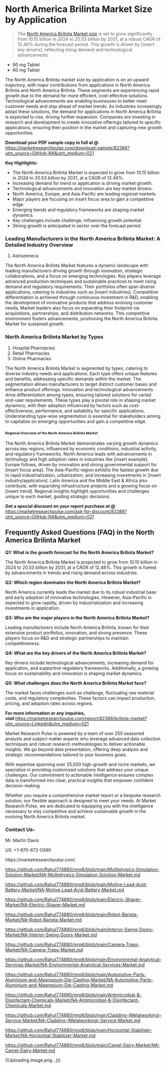 <h1>North America Brilinta Market&nbsp;Size by Application</h1><blockquote><p>The <a href="https://marketresearchpulse.com/download-sample/82388?utm_source=GitHub-NA&amp;utm_medium=021">North America Brilinta Market size</a> is set to grow significantly from 10.15 billion in 2024 to 20.53 billion by 2031, at a robust CAGR of 12.46% during the forecast period. This growth is driven by [insert key drivers], reflecting rising demand and technological advancements.</p></blockquote><ul><li>90 mg Tablet<li> 60 mg Tablet</li></ul><p>The North America Brilinta market size by application is on an upward trajectory, with major contributions from applications in North America Brilinta and North America Brilinta. These segments are experiencing rapid growth due to the demand for more efficient, cost-effective solutions. Technological advancements are enabling businesses to better meet customer needs and stay ahead of market trends. As industries increasingly adopt these solutions, the demand for applications in North America Brilinta is expected to rise, driving further expansion. Companies are investing in research and development to create innovative offerings tailored to specific applications, ensuring their position in the market and capturing new growth opportunities.</p><p><strong>Download your PDF sample copy in full at @ </strong><a href="https://marketresearchpulse.com/download-sample/82388?utm_source=GitHub-NA&amp;utm_medium=021">https://marketresearchpulse.com/download-sample/82388?utm_source=GitHub-NA&amp;utm_medium=021</a></p><p><strong>Key Highlights: </strong></p><ul><li>The North America Brilinta Market is expected to grow from 10.15 billion in 2024 to 20.53 billion by 2031, at a CAGR of 12.46%.</li><li>Increasing demand for trend or application is driving market growth.</li><li>Technological advancements and innovation are key market drivers.</li><li>North America, Europe, and Asia-Pacific are leading regional markets.</li><li>Major players are focusing on insert focus area to gain a competitive edge.</li><li>Emerging trends and regulatory frameworks are shaping market dynamics.</li><li>Key challenges include challenge, influencing growth potential.</li><li>Strong growth is anticipated in sector over the forecast period.</li></ul><h3>Leading Manufacturers in the North America Brilinta Market: A Detailed Industry Overview</h3><ol><li>Astrazeneca</li></ol><div class="flex max-w-full flex-col flex-grow"><div class="min-h-8 text-message flex w-full flex-col items-end gap-2 whitespace-normal break-words [.text-message+&amp;]:mt-5" dir="auto" data-message-author-role="assistant" data-message-id="fd8432e4-4910-450d-b182-61b7bfb0a01f" data-message-model-slug="gpt-4o"><div class="flex w-full flex-col gap-1 empty:hidden first:pt-[3px]"><div class="markdown prose w-full break-words dark:prose-invert light"><p>The North America Brilinta Market features a dynamic landscape with leading manufacturers driving growth through innovation, strategic collaborations, and a focus on emerging technologies. Key players leverage advanced production techniques and sustainable practices to meet rising demand and regulatory requirements. Their portfolios often span diverse applications, catering to industries such as [insert industries]. Competitive differentiation is achieved through continuous investment in R&amp;D, enabling the development of innovative products that address evolving customer needs. Market leaders also focus on expanding their footprint via acquisitions, partnerships, and distribution networks. This competitive environment fosters advancements, positioning the North America Brilinta Market for sustained growth.</p></div></div></div></div><h3>North America Brilinta Market by Types</h3><ol><li>Hospital Pharmacies<li> Retail Pharmacies<li> Online Pharmacies</li></ol><div class="flex max-w-full flex-col flex-grow"><div class="min-h-8 text-message flex w-full flex-col items-end gap-2 whitespace-normal break-words [.text-message+&amp;]:mt-5" dir="auto" data-message-author-role="assistant" data-message-id="084470be-0bb7-4664-bddf-5156b4f41249" data-message-model-slug="gpt-4o-mini"><div class="flex w-full flex-col gap-1 empty:hidden first:pt-[3px]"><div class="markdown prose w-full break-words dark:prose-invert light"><p>The North America Brilinta Market is segmented by types, catering to diverse industry needs and applications. Each type offers unique features and benefits, addressing specific demands within the market. The segmentation allows manufacturers to target distinct customer bases and enhance product offerings. Innovation and technological advancements drive differentiation among types, ensuring tailored solutions for varied end-user requirements. These types play a pivotal role in shaping market dynamics, with their adoption influenced by factors such as cost-effectiveness, performance, and suitability for specific applications. Understanding type-wise segmentation is essential for stakeholders aiming to capitalize on emerging opportunities and gain a competitive edge.</p></div></div></div></div><h3><span style="font-size: 11px;">Regional Overview of the North America Brilinta Market</span></h3><div class="flex max-w-full flex-col flex-grow"><div class="min-h-8 text-message flex w-full flex-col items-end gap-2 whitespace-normal break-words [.text-message+&amp;]:mt-5" dir="auto" data-message-author-role="assistant" data-message-id="e9038762-ce64-4e30-91c9-9bd413514231" data-message-model-slug="gpt-4o-mini"><div class="flex w-full flex-col gap-1 empty:hidden first:pt-[3px]"><div class="markdown prose w-full break-words dark:prose-invert light"><p>The North America Brilinta Market demonstrates varying growth dynamics across key regions, influenced by economic conditions, industrial activity, and regulatory frameworks. North America leads with advancements in technology and high adoption rates in industries like [insert example]. Europe follows, driven by innovation and strong governmental support for [insert focus area]. The Asia-Pacific region exhibits the fastest growth due to rapid industrialization, urbanization, and increasing investments in [insert industry/application]. Latin America and the Middle East &amp; Africa also contribute, with expanding infrastructure projects and a growing focus on [insert trend]. Regional insights highlight opportunities and challenges unique to each market, guiding strategic decisions.</p></div></div></div></div><p><strong>Get a special discount on your report purchase at @ </strong><a href="https://marketresearchpulse.com/ask-for-discount/82388?utm_source=GitHub-NA&amp;utm_medium=021">https://marketresearchpulse.com/ask-for-discount/82388?utm_source=GitHub-NA&amp;utm_medium=021</a></p><h2>Frequently Asked Questions (FAQ) in the North America Brilinta Market</h2><p><strong>Q1: What is the growth forecast for the North America Brilinta Market?</strong></p><p>The North America Brilinta Market is projected to grow from 10.15 billion in 2024 to 20.53 billion by 2031, at a CAGR of 12.46%. This growth is fueled by advancements in trends and rising demand across industries.</p><p><strong>Q2: Which region dominates the North America Brilinta Market?</strong></p><p>North America currently leads the market due to its robust industrial base and early adoption of innovative technologies. However, Asia-Pacific is expected to grow rapidly, driven by industrialization and increasing investments in application.</p><p><strong>Q3: Who are the major players in the North America Brilinta Market?</strong></p><p>Leading manufacturers include North America Brilinta, known for their extensive product portfolios, innovation, and strong presence. These players focus on R&amp;D and strategic partnerships to maintain competitiveness.</p><p><strong>Q4: What are the key drivers of the North America Brilinta Market?</strong></p><p>Key drivers include technological advancements, increasing demand for application, and supportive regulatory frameworks. Additionally, a growing focus on sustainability and innovation is shaping market dynamics.</p><p><strong>Q5: What challenges does the North America Brilinta Market face?</strong></p><p>The market faces challenges such as challenge, fluctuating raw material costs, and regulatory complexities. These factors can impact production, pricing, and adoption rates across regions.</p><p><strong>For more information or any inquiries, visit&nbsp;</strong><a href="https://marketresearchpulse.com/report/82388/brilinta-market?utm_source=Linkedin&utm_medium=021">https://marketresearchpulse.com/report/82388/brilinta-market?utm_source=Linkedin&utm_medium=021</a></p><p>Market Research Pulse is powered by a team of over 250 seasoned analysts and subject matter experts who leverage advanced data collection techniques and robust research methodologies to deliver actionable insights. We go beyond data presentation, offering deep analysis and strategic recommendations tailored to your business goals.</p><p>With expertise spanning over 25,000 high-growth and niche markets, we specialize in providing customized solutions that address your unique challenges. Our commitment to actionable intelligence ensures complex data is transformed into clear, practical insights that empower confident decision-making.</p><p>Whether you require a comprehensive market report or a bespoke research solution, our flexible approach is designed to meet your needs. At Market Research Pulse, we are dedicated to equipping you with the intelligence necessary to stay competitive and achieve sustainable growth in the evolving North America Brilinta market.</p><h3><strong>Contact Us-</strong></h3><p>Mr. Martin Davis</p><p>US: +1-970-672-0390</p><p>https://marketresearchpulse.com/</p><p><a href="https://github.com/Rahul774880/mrp6/blob/main/Multiphysics-Simulation-Solution-Market/NA-Multiphysics-Simulation-Solution-Market.md">https://github.com/Rahul774880/mrp6/blob/main/Multiphysics-Simulation-Solution-Market/NA-Multiphysics-Simulation-Solution-Market.md</a></p><p><a href="https://github.com/Rahul774880/mrp6/blob/main/Motive-Lead-Acid-Battery-Market/NA-Motive-Lead-Acid-Battery-Market.md">https://github.com/Rahul774880/mrp6/blob/main/Motive-Lead-Acid-Battery-Market/NA-Motive-Lead-Acid-Battery-Market.md</a></p><p><a href="https://github.com/Rahul774880/mrp6/blob/main/Electric-Shaver-Market/NA-Electric-Shaver-Market.md">https://github.com/Rahul774880/mrp6/blob/main/Electric-Shaver-Market/NA-Electric-Shaver-Market.md</a></p><p><a href="https://github.com/Rahul774880/mrp6/blob/main/Robot-Barista-Market/NA-Robot-Barista-Market.md">https://github.com/Rahul774880/mrp6/blob/main/Robot-Barista-Market/NA-Robot-Barista-Market.md</a></p><p><a href="https://github.com/Rahul774880/mrp6/blob/main/Interior-Swing-Doors-Market/NA-Interior-Swing-Doors-Market.md">https://github.com/Rahul774880/mrp6/blob/main/Interior-Swing-Doors-Market/NA-Interior-Swing-Doors-Market.md</a></p><p><a href="https://github.com/Rahul774880/mrp6/blob/main/Camera-Traps-Market/NA-Camera-Traps-Market.md">https://github.com/Rahul774880/mrp6/blob/main/Camera-Traps-Market/NA-Camera-Traps-Market.md</a></p><p><a href="https://github.com/Rahul774880/mrp6/blob/main/Environmental-Analytical-Services-Market/NA-Environmental-Analytical-Services-Market.md">https://github.com/Rahul774880/mrp6/blob/main/Environmental-Analytical-Services-Market/NA-Environmental-Analytical-Services-Market.md</a></p><p><a href="https://github.com/Rahul774880/mrp6/blob/main/Automotive-Parts-Aluminium-and-Magnesium-Die-Casting-Market/NA-Automotive-Parts-Aluminium-and-Magnesium-Die-Casting-Market.md">https://github.com/Rahul774880/mrp6/blob/main/Automotive-Parts-Aluminium-and-Magnesium-Die-Casting-Market/NA-Automotive-Parts-Aluminium-and-Magnesium-Die-Casting-Market.md</a></p><p><a href="https://github.com/Rahul774880/mrp6/blob/main/Antimicrobial-&-Disinfectant-Chemicals-Market/NA-Antimicrobial-&-Disinfectant-Chemicals-Market.md">https://github.com/Rahul774880/mrp6/blob/main/Antimicrobial-&-Disinfectant-Chemicals-Market/NA-Antimicrobial-&-Disinfectant-Chemicals-Market.md</a></p><p><a href="https://github.com/Rahul774880/mrp6/blob/main/Cladding-(Metalworking)-Service-Market/NA-Cladding-(Metalworking)-Service-Market.md">https://github.com/Rahul774880/mrp6/blob/main/Cladding-(Metalworking)-Service-Market/NA-Cladding-(Metalworking)-Service-Market.md</a></p><p><a href="https://github.com/Rahul774880/mrp6/blob/main/Horizontal-Stabilizer-Market/NA-Horizontal-Stabilizer-Market.md">https://github.com/Rahul774880/mrp6/blob/main/Horizontal-Stabilizer-Market/NA-Horizontal-Stabilizer-Market.md</a></p><p><a href="https://github.com/Rahul774880/mrp6/blob/main/Camel-Dairy-Market/NA-Camel-Dairy-Market.md">https://github.com/Rahul774880/mrp6/blob/main/Camel-Dairy-Market/NA-Camel-Dairy-Market.md</a></p>
![Uploading image.png…]()

